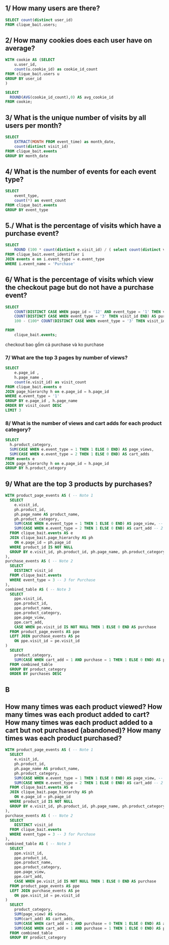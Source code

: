 ## 1/ How many users are there?
```sql
SELECT count(distinct user_id) 
FROM clique_bait.users;
```
## 2/ How many cookies does each user have on average?
```sql
WITH cookie AS (SELECT 
	u.user_id,
    count(u.cookie_id) as cookie_id_count
FROM clique_bait.users u
GROUP BY user_id
)

SELECT 
  ROUND(AVG(cookie_id_count),0) AS avg_cookie_id
FROM cookie;
```
## 3/ What is the unique number of visits by all users per month?
```sql
SELECT
	EXTRACT(MONTH FROM event_time) as month_date,
	count(distinct visit_id)
FROM clique_bait.events
GROUP BY month_date
```
## 4/ What is the number of events for each event type?
```sql
SELECT
	event_type,
	count(*) as event_count
FROM clique_bait.events
GROUP BY event_type
```
## 5./ What is the percentage of visits which have a purchase event?
```sql
SELECT 
	ROUND (100 * count(distinct e.visit_id) / ( select count(distinct visit_id) from events),1)
FROM clique_bait.event_identifier i
JOIN events e on i.event_type = e.event_type
WHERE i.event_name = 'Purchase'
```
## 6/ What is the percentage of visits which view the checkout page but do not have a purchase event?
```sql
SELECT 
    COUNT(DISTINCT CASE WHEN page_id = '12' AND event_type = '1' THEN visit_id END) AS checkout,
    COUNT(DISTINCT CASE WHEN event_type = '3' THEN visit_id END) AS purchase,
	100 - (100* COUNT(DISTINCT CASE WHEN event_type = '3' THEN visit_id END) /  COUNT(DISTINCT CASE WHEN page_id = '12' AND event_type = '1' THEN visit_id END)) as checkout_not_purchase

FROM 
    clique_bait.events;
```
checkout bao gồm cả purchase và ko purchase

### 7/ What are the top 3 pages by number of views?
```sql
SELECT 
	e.page_id , 
	h.page_name ,
	count(e.visit_id) as visit_count
FROM clique_bait.events e
JOIN page_hierarchy h on e.page_id = h.page_id
WHERE e.event_type = '1'
GROUP BY e.page_id , h.page_name
ORDER BY visit_count DESC
LIMIT 3
```
### 8/  What is the number of views and cart adds for each product category?
```sql
SELECT 
  h.product_category,
  SUM(CASE WHEN e.event_type = 1 THEN 1 ELSE 0 END) AS page_views,
  SUM(CASE WHEN e.event_type = 2 THEN 1 ELSE 0 END) AS cart_adds
FROM events e 
JOIN page_hierarchy h on e.page_id = h.page_id
GROUP BY h.product_category
```
## 9/ What are the top 3 products by purchases?
```sql
WITH product_page_events AS ( -- Note 1
  SELECT 
    e.visit_id,
    ph.product_id,
    ph.page_name AS product_name,
    ph.product_category,
    SUM(CASE WHEN e.event_type = 1 THEN 1 ELSE 0 END) AS page_view, -- 1 for Page View
    SUM(CASE WHEN e.event_type = 2 THEN 1 ELSE 0 END) AS cart_add -- 2 for Add Cart
  FROM clique_bait.events AS e
  JOIN clique_bait.page_hierarchy AS ph
    ON e.page_id = ph.page_id
  WHERE product_id IS NOT NULL
  GROUP BY e.visit_id, ph.product_id, ph.page_name, ph.product_category
),
purchase_events AS ( -- Note 2
  SELECT 
    DISTINCT visit_id
  FROM clique_bait.events
  WHERE event_type = 3 -- 3 for Purchase
),
combined_table AS ( -- Note 3
  SELECT 
    ppe.visit_id, 
    ppe.product_id, 
    ppe.product_name, 
    ppe.product_category, 
    ppe.page_view, 
    ppe.cart_add,
    CASE WHEN pe.visit_id IS NOT NULL THEN 1 ELSE 0 END AS purchase
  FROM product_page_events AS ppe
  LEFT JOIN purchase_events AS pe
    ON ppe.visit_id = pe.visit_id
)
  SELECT 
    product_category, 
    SUM(CASE WHEN cart_add = 1 AND purchase = 1 THEN 1 ELSE 0 END) AS purchases
  FROM combined_table
  GROUP BY product_category
  ORDER BY purchases DESC
  ```

## B
## How many times was each product viewed? How many times was each product added to cart? How many times was each product added to a cart but not purchased (abandoned)? How many times was each product purchased?
```sql
WITH product_page_events AS ( -- Note 1
  SELECT 
    e.visit_id,
    ph.product_id,
    ph.page_name AS product_name,
    ph.product_category,
    SUM(CASE WHEN e.event_type = 1 THEN 1 ELSE 0 END) AS page_view, -- 1 for Page View
    SUM(CASE WHEN e.event_type = 2 THEN 1 ELSE 0 END) AS cart_add -- 2 for Add Cart
  FROM clique_bait.events AS e
  JOIN clique_bait.page_hierarchy AS ph
    ON e.page_id = ph.page_id
  WHERE product_id IS NOT NULL
  GROUP BY e.visit_id, ph.product_id, ph.page_name, ph.product_category
),
purchase_events AS ( -- Note 2
  SELECT 
    DISTINCT visit_id
  FROM clique_bait.events
  WHERE event_type = 3 -- 3 for Purchase
),
combined_table AS ( -- Note 3
  SELECT 
    ppe.visit_id, 
    ppe.product_id, 
    ppe.product_name, 
    ppe.product_category, 
    ppe.page_view, 
    ppe.cart_add,
    CASE WHEN pe.visit_id IS NOT NULL THEN 1 ELSE 0 END AS purchase
  FROM product_page_events AS ppe
  LEFT JOIN purchase_events AS pe
    ON ppe.visit_id = pe.visit_id
)
  SELECT 
    product_category, 
    SUM(page_view) AS views,
    SUM(cart_add) AS cart_adds, 
    SUM(CASE WHEN cart_add = 1 AND purchase = 0 THEN 1 ELSE 0 END) AS abandoned,
    SUM(CASE WHEN cart_add = 1 AND purchase = 1 THEN 1 ELSE 0 END) AS purchases
  FROM combined_table
  GROUP BY product_category
  ```
  
  
  
  
  
  
  
  
  
  
  
  
  



